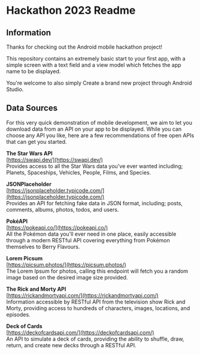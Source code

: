 # Hackathon 2023 Readme

## Information

Thanks for checking out the Android mobile hackathon project!

This repository contains an extremely basic start to your first app, with a simple screen with a text field and a view model which fetches the app name to be displayed.

You're welcome to also simply Create a brand new project through Android Studio.

## Data Sources

For this very quick demonstration of mobile development, we aim to let you download data from an API on your app to be displayed. While you can choose any API you like, here are a few recommendations of free open APIs that can get you started.


**The Star Wars API**  
[https://swapi.dev/](https://swapi.dev/)  
Provides access to all the Star Wars data you've ever wanted including; Planets, Spaceships, Vehicles, People, Films, and Species.

**JSONPlaceholder**  
[https://jsonplaceholder.typicode.com/](https://jsonplaceholder.typicode.com/)  
Provides an API for fetching fake data in JSON format, including; posts, comments, albums, photos, todos, and users.

**PokéAPI**  
[https://pokeapi.co/](https://pokeapi.co/)  
All the Pokémon data you'll ever need in one place, easily accessible through a modern RESTful API covering everything from Pokémon themselves to Berry Flavours.

**Lorem Picsum**  
[https://picsum.photos/](https://picsum.photos/)  
The Lorem Ipsum for photos, calling this endpoint will fetch you a random image based on the desired image size provided.

**The Rick and Morty API**  
[https://rickandmortyapi.com/](https://rickandmortyapi.com/)  
Information accessible by RESTful API from the television show Rick and Morty, providing access to hundreds of characters, images, locations, and episodes.

**Deck of Cards**  
[https://deckofcardsapi.com/](https://deckofcardsapi.com/)  
An API to simulate a deck of cards, providing the ability to shuffle, draw, return, and create new decks through a RESTful API.
